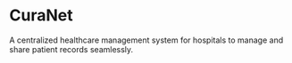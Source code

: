 # CuraNet
A centralized healthcare management system for hospitals to manage and share patient records seamlessly.

